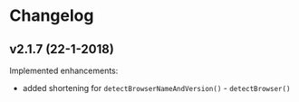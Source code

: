 # Changelog
## v2.1.7 (22-1-2018)
Implemented enhancements:
- added shortening for ```detectBrowserNameAndVersion()``` - ```detectBrowser()```
